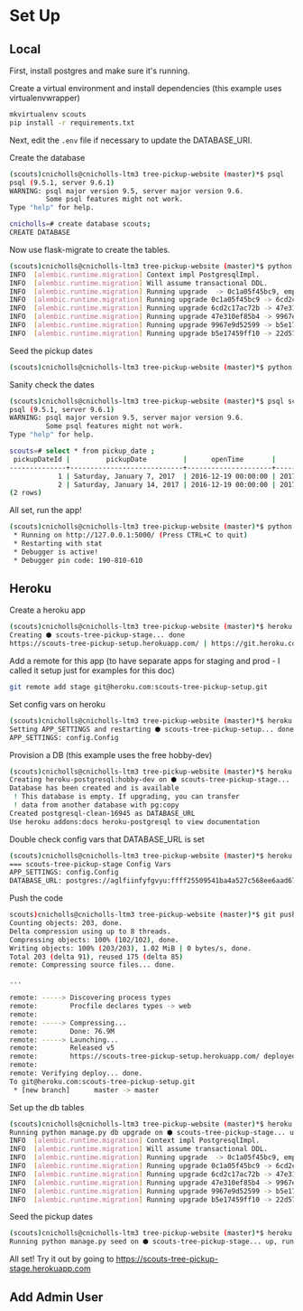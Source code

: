 # Set Up
## Local
First, install postgres and make sure it's running.

Create a virtual environment and install dependencies (this example uses virtualenvwrapper)
```bash
mkvirtualenv scouts
pip install -r requirements.txt
```

Next, edit the `.env` file if necessary to update the DATABASE_URI. 

Create the database
```bash
(scouts)cnicholls@cnicholls-ltm3 tree-pickup-website (master)*$ psql
psql (9.5.1, server 9.6.1)
WARNING: psql major version 9.5, server major version 9.6.
         Some psql features might not work.
Type "help" for help.

cnicholls=# create database scouts;
CREATE DATABASE
```

Now use flask-migrate to create the tables.
```bash
(scouts)cnicholls@cnicholls-ltm3 tree-pickup-website (master)*$ python manage.py db upgrade
INFO  [alembic.runtime.migration] Context impl PostgresqlImpl.
INFO  [alembic.runtime.migration] Will assume transactional DDL.
INFO  [alembic.runtime.migration] Running upgrade  -> 0c1a05f45bc9, empty message
INFO  [alembic.runtime.migration] Running upgrade 0c1a05f45bc9 -> 6cd2c17ac72b, empty message
INFO  [alembic.runtime.migration] Running upgrade 6cd2c17ac72b -> 47e310ef85b4, empty message
INFO  [alembic.runtime.migration] Running upgrade 47e310ef85b4 -> 9967e9d52599, empty message
INFO  [alembic.runtime.migration] Running upgrade 9967e9d52599 -> b5e17459ff10, empty message
INFO  [alembic.runtime.migration] Running upgrade b5e17459ff10 -> 22d57adbc78d, empty message
```

Seed the pickup dates
```bash
(scouts)cnicholls@cnicholls-ltm3 tree-pickup-website (master)*$ python manage.py seed
```

Sanity check the dates
```bash
(scouts)cnicholls@cnicholls-ltm3 tree-pickup-website (master)*$ psql scouts
psql (9.5.1, server 9.6.1)
WARNING: psql major version 9.5, server major version 9.6.
         Some psql features might not work.
Type "help" for help.

scouts=# select * from pickup_date ;
 pickupDateId |         pickupDate         |      openTime       |      closeTime      
--------------+----------------------------+---------------------+---------------------
            1 | Saturday, January 7, 2017  | 2016-12-19 00:00:00 | 2017-01-05 00:00:00
            2 | Saturday, January 14, 2017 | 2016-12-19 00:00:00 | 2017-01-12 00:00:00
(2 rows)
```

All set, run the app!
```bash
(scouts)cnicholls@cnicholls-ltm3 tree-pickup-website (master)*$ python app.py
 * Running on http://127.0.0.1:5000/ (Press CTRL+C to quit)
 * Restarting with stat
 * Debugger is active!
 * Debugger pin code: 190-810-610
```

## Heroku
Create a heroku app
```bash
(scouts)cnicholls@cnicholls-ltm3 tree-pickup-website (master)*$ heroku create scouts-tree-pickup-stage
Creating ⬢ scouts-tree-pickup-stage... done
https://scouts-tree-pickup-setup.herokuapp.com/ | https://git.heroku.com/scouts-tree-pickup-stage.git
```

Add a remote for this app (to have separate apps for staging and prod - I called it setup just for examples for this doc)
```bash
git remote add stage git@heroku.com:scouts-tree-pickup-setup.git
```

Set config vars on heroku
```bash
(scouts)cnicholls@cnicholls-ltm3 tree-pickup-website (master)*$ heroku config:set APP_SETTINGS=config.Config --remote stage
Setting APP_SETTINGS and restarting ⬢ scouts-tree-pickup-setup... done, v3
APP_SETTINGS: config.Config
```

Provision a DB (this example uses the free hobby-dev)
```bash
(scouts)cnicholls@cnicholls-ltm3 tree-pickup-website (master)*$ heroku addons:create heroku-postgresql:hobby-dev --app scouts-tree-pickup-stage
Creating heroku-postgresql:hobby-dev on ⬢ scouts-tree-pickup-stage... free
Database has been created and is available
 ! This database is empty. If upgrading, you can transfer
 ! data from another database with pg:copy
Created postgresql-clean-16945 as DATABASE_URL
Use heroku addons:docs heroku-postgresql to view documentation
```

Double check config vars that DATABASE_URL is set
```bash
(scouts)cnicholls@cnicholls-ltm3 tree-pickup-website (master)*$ heroku config --app scouts-tree-pickup-stage
=== scouts-tree-pickup-stage Config Vars
APP_SETTINGS: config.Config
DATABASE_URL: postgres://aglfiinfyfgvyu:ffff25509541ba4a527c568ee6aad67ffffdf2ac3622c0bd60342e5089511d75@ec2-54-163-234-140.compute-1.amazonaws.com:5432/d2ldetuclffff
```

Push the code
```bash
scouts)cnicholls@cnicholls-ltm3 tree-pickup-website (master)*$ git push stage master
Counting objects: 203, done.
Delta compression using up to 8 threads.
Compressing objects: 100% (102/102), done.
Writing objects: 100% (203/203), 1.02 MiB | 0 bytes/s, done.
Total 203 (delta 91), reused 175 (delta 85)
remote: Compressing source files... done.

...

remote: -----> Discovering process types
remote:        Procfile declares types -> web
remote: 
remote: -----> Compressing...
remote:        Done: 76.9M
remote: -----> Launching...
remote:        Released v5
remote:        https://scouts-tree-pickup-setup.herokuapp.com/ deployed to Heroku
remote: 
remote: Verifying deploy... done.
To git@heroku.com:scouts-tree-pickup-setup.git
 * [new branch]      master -> master
```

Set up the db tables
```bash
(scouts)cnicholls@cnicholls-ltm3 tree-pickup-website (master)*$ heroku run python manage.py db upgrade --app scouts-tree-pickup-stage
Running python manage.py db upgrade on ⬢ scouts-tree-pickup-stage... up, run.5991 (Free)
INFO  [alembic.runtime.migration] Context impl PostgresqlImpl.
INFO  [alembic.runtime.migration] Will assume transactional DDL.
INFO  [alembic.runtime.migration] Running upgrade  -> 0c1a05f45bc9, empty message
INFO  [alembic.runtime.migration] Running upgrade 0c1a05f45bc9 -> 6cd2c17ac72b, empty message
INFO  [alembic.runtime.migration] Running upgrade 6cd2c17ac72b -> 47e310ef85b4, empty message
INFO  [alembic.runtime.migration] Running upgrade 47e310ef85b4 -> 9967e9d52599, empty message
INFO  [alembic.runtime.migration] Running upgrade 9967e9d52599 -> b5e17459ff10, empty message
INFO  [alembic.runtime.migration] Running upgrade b5e17459ff10 -> 22d57adbc78d, empty message
```

Seed the pickup dates
```bash
(scouts)cnicholls@cnicholls-ltm3 tree-pickup-website (master)*$ heroku run python manage.py seed --app scouts-tree-pickup-stage
Running python manage.py seed on ⬢ scouts-tree-pickup-stage... up, run.2930 (Free)
```

All set! Try it out by going to 
https://scouts-tree-pickup-stage.herokuapp.com

## Add Admin User
